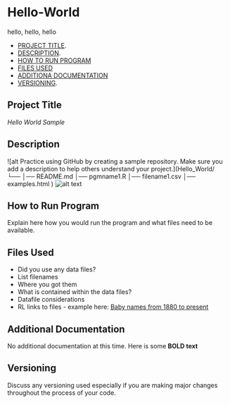# Hello-World
hello, hello, hello


- [PROJECT TITLE](#Project-Title).
- [DESCRIPTION](Description).
- [HOW TO RUN PROGRAM](#How-to-run-program)
- [FILES USED](#files-used)
- [ADDITIONA DOCUMENTATION](#additional-documentation)
- [VERSIONING](#versioning).

## Project Title

*Hello World Sample*

## Description
![alt Practice using GitHub by creating a sample repository. Make sure you add a description to help others understand your project.](Hello_World/
└── 
    │── README.md
    │── pgmname1.R
    │── filename1.csv
    │── examples.html
   ) 
![alt text](image.jpg)
## How to Run Program
Explain here how you would run the program and what files need to be available.
   
## Files Used
- Did you use any data files?
- List filenames
- Where you got them
- What is contained within the data files?
- Datafile considerations
- RL links to files - example here: [Baby names from 1880 to present](https://catalog.data.gov/dataset/baby-names-from-social-security-card-applications-national-level-data)

## Additional Documentation
No additional documentation at this time. Here is some **BOLD text**

## Versioning
Discuss any versioning used especially if you are making major changes throughout the process of your code.
